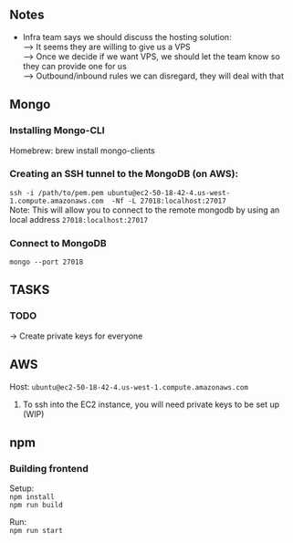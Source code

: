 ## Notes
* Infra team says we should discuss the hosting solution: \
--> It seems they are willing to give us a VPS \
--> Once we decide if we want VPS, we should let the team know so they can provide one for us \
--> Outbound/inbound rules we can disregard, they will deal with that 

## Mongo

### Installing Mongo-CLI
Homebrew: brew install mongo-clients

### Creating an SSH tunnel to the MongoDB (on AWS): 
`ssh -i /path/to/pem.pem ubuntu@ec2-50-18-42-4.us-west-1.compute.amazonaws.com  -Nf -L 27018:localhost:27017` \
Note: This will allow you to connect to the remote mongodb by using an local address `27018:localhost:27017` 

### Connect to MongoDB
`mongo --port 27018`



## TASKS


### TODO
-> Create private keys for everyone



## AWS 

Host: `ubuntu@ec2-50-18-42-4.us-west-1.compute.amazonaws.com`

1. To ssh into the EC2 instance, you will need private keys to be set up (WIP)




## npm

### Building frontend
Setup: \
`npm install` \
`npm run build` 

Run: \
`npm run start`


